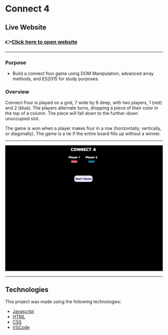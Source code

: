# Connect 4

## **Live Website**

### 👉[Click here to open website](https://cng008.github.io/11_connect-four/)

---

### **Purpose**

- Build a connect four game using DOM Manipulation, advanced array methods, and ES2015 for study purposes.

### **Overview**

Connect Four is played on a grid, 7 wide by 6 deep, with two players, 1 (red) and 2 (blue). The players alternate turns, dropping a piece of their color in the top of a column. The piece will fall down to the further-down unoccupied slot.

The game is won when a player makes four in a row (horizontally, vertically, or diagonally). The game is a tie if the entire board fills up without a winner.

---

[<img src="connect-four-demo.gif" width="700"/>](connect-four-demo.gif)

---

## **Technologies**

This project was made using the following technologies:

- [Javascript](https://www.javascript.com)
- [HTML](https://developer.mozilla.org/en-US/docs/Web/HTML)
- [CSS](https://developer.mozilla.org/en-US/docs/Web/CSS)
- [VSCode](https://code.visualstudio.com/docs)
